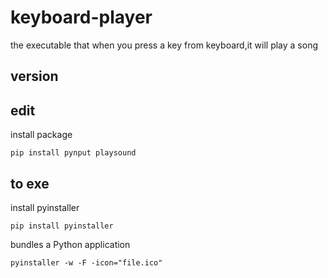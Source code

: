 # keyboard-player
the executable that when you press a key from keyboard,it will play a song  

## version  


## edit  
install package  
```
pip install pynput playsound  
```

## to exe  
install pyinstaller  
```
pip install pyinstaller  
```
bundles a Python application  
 ```
 pyinstaller -w -F -icon="file.ico"
 ```

